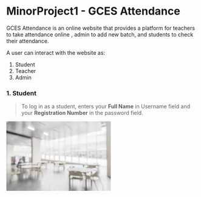 # MinorProject1 - GCES Attendance

GCES Attendance is an online website that provides a platform for teachers to take attendance online , admin to add new batch, and students to check their attendance.

A user can interact with the website as:
1. Student
2. Teacher
3. Admin

### 1. Student

> To log in as a student, enters your **Full Name** in Username field and your **Registration Number** in the password field. 

![Home Page](/Images/addstd.jpg)



